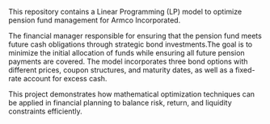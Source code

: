 This repository contains a Linear Programming (LP) model to optimize pension fund management for Armco Incorporated. 

The financial manager responsible for ensuring that the pension fund meets future cash obligations through strategic bond investments.The goal is to minimize the initial allocation of funds while ensuring all future pension payments are covered. The model incorporates three bond options with different prices, coupon structures, and maturity dates, as well as a fixed-rate account for excess cash.

This project demonstrates how mathematical optimization techniques can be applied in financial planning to balance risk, return, and liquidity constraints efficiently.

